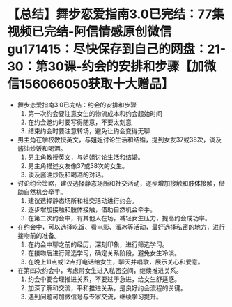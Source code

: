 # 【总结】舞步恋爱指南3.0已完结：77集视频已完结-阿信情感原创微信gu171415：尽快保存到自己的网盘：21-30：第30课-约会的安排和步骤【加微信156066050获取十大赠品】

-   舞步恋爱指南3.0已完结：约会的安排和步骤
    1.  第一次约会要注意女生的物流成本和约会起始时间
    2.  在约会邀约时要写得随意，不要太刻意
    3.  结束约会时要注意转场，避免让约会变得无聊
-   男主角在学校教授英文，与姐姐讨论生活和结婚，提到女友37或38次，谈及酱油炒饭和喝酒。
    1.  男主角教授英文，与姐姐讨论生活和结婚。
    2.  男主角描述女友像37或38次的女生。
    3.  谈及酱油炒饭和喝酒的对话。
-   讨论约会策略，建议选择静态场所和社交活动，逐步增加接触和肢体接触，借助自然机会牵手。
    1.  建议选择静态场所和社交活动进行约会。
    2.  逐步增加接触和肢体接触，借助自然机会牵手。
    3.  在第二次约会中，有其他人在场，减轻女生压力，提高约会成功率。
-   在约会中，可以选择吃饭、看电影、溜冰等活动，最好选择私密的地方，进行接吻前的准备。
    1.  在约会中聊之前的经历，深刻印象，进行筛选学习。
    2.  在接吻后进行筛选学习，确定关系阶段，避免女生冷淡。
    3.  在晚上11点或12点打电话给女生，聊天并唱歌，展示关心和爱意。
-   在第四次约会中，考虑带女生进入私密空间，继续推进关系。
    1.  约会中要合理推进关系，不要过于急进，给女生舒适感。
    2.  加深了解和交流，平和推进关系，是良好约会流程的关键。
    3.  遇到问题可加微信号与专家交流，继续学习提升。